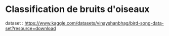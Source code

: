 # Classification de bruits d'oiseaux

dataset : https://www.kaggle.com/datasets/vinayshanbhag/bird-song-data-set?resource=download

